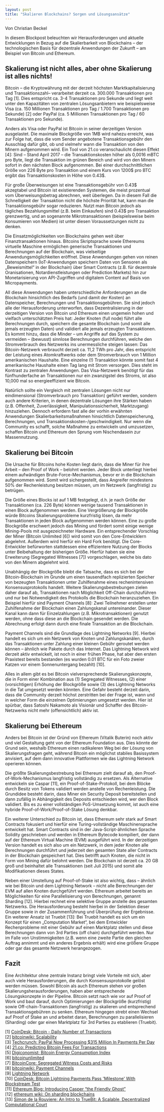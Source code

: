 ```yaml
---
layout: post
title: "Skalieren Blockchains? Sorgen und Lösungsansätze"
---
```

Von Christian Beckel

In diesem Blockpost beleuchten wir Herausforderungen und aktuelle Entwicklungen in Bezug auf die Skalierbarkeit von Blockchains – der technologischen Basis für dezentrale Anwendungen der Zukunft – am Beispiel von Bitcoin und Ethereum.

## Skalierung ist nicht alles, aber ohne Skalierung ist alles nichts!

Bitcoin – die Kryptowährung mit der derzeit höchsten Marktkapitalisierung und Transaktionszahl– verarbeitet derzeit ca. 300.000 Transaktionen pro Tag [1]. Dies entspricht ca. 3-4 Transaktionen pro Sekunde und liegt weit unter den Kapazitäten von zentralen Lösungsanbietern wie beispielsweise Visa (ca. 150 Millionen Transaktionen pro Tag / 1.700 Transaktionen pro Sekunde) [2] oder PayPal (ca. 5 Millionen Transaktionen pro Tag / 60 Transaktionen pro Sekunde).

Anders als Visa oder PayPal ist Bitcoin in seiner derzeitigen Version ausgelastet. Die maximale Blockgröße von 1MB wird nahezu erreicht, was zur Folge hat, dass die vom Sender angebotene Transaktionsgebühr den Ausschlag dafür gibt, ob und vielmehr wann die Transaktion von den Minern aufgenommen wird. Ein Tool von 21.co veranschaulicht diesen Effekt [4]: Sind – Stand April 2017 – die Transaktionskosten höher als 0,0016 mBTC pro Byte, liegt die Transaktion im grünen Bereich und wird von den Minern sofort in den nächsten Block aufgenommen. Bei einer durchschnittlichen Größe von 226 Byte pro Transaktion und einem Kurs von 1200$ pro BTC ergibt das Transaktionskosten in Höhe von 0.43$.

Für große Überweisungen ist eine Transaktionsgebühr von 0.43$ akzeptabel und Bitcoin ist existierenden Systemen, die meist prozentual vom Überweisungsbetrag abrechnen, weit überlegen. Da in diesem Fall die Schnelligkeit der Transaktion nicht die höchste Priorität hat, kann man die Transaktionsgebühr sogar reduzieren. Nutzt man Bitcoin jedoch als tägliches Bezahlungsmittel (z.B. beim Einkaufen) sind 0.43$ pro Transaktion grenzwertig, und an sogenannte Mikrotransaktionen (beispielsweise beim Konsumieren von Medien) ist unter diesen Voraussetzungen nicht zu denken.

Die Einsatzmöglichkeiten von Blockchains gehen weit über Finanztransaktionen hinaus. Bitcoins Skriptsprache sowie Ethereums virtuelle Maschine ermöglichen generische Transaktionen und Berechnungen auf der Blockchain, was vielseitige Anwendungsmöglichkeiten eröffnet. Diese Anwendungen gehen von reinen Datenspeichern (IoT-Anwendungen speichern Daten von Sensoren als „Beweismittel“ in der Blockchain) über Smart Contracts (z.B. für dezentrale Oranisationen, Notardienstleistungen oder Prediction Markets) hin zur Monetarisierung von API-Zugriffen und digitalem Content auf Basis von Micropayments. 

All diese Anwendungen haben unterschiedliche Anforderungen an die Blockchain hinsichtlich des Bedarfs (und damit der Kosten) an Datenspeicher, Berechnungen und Transaktionsgebühren. Sie sind jedoch alle der Herausforderung unterworfen, dass Dezentralisierung in der derzeitigen Version von Bitcoin und Ethereum einen ungemein hohen und vielfach unterschätzten Preis hat: Jeder Knoten (full node) führt alle Berechnungen durch, speichern die gesamte Blockchain (und somit alle jemals erzeugten Daten) und validiert alle jemals erzeugten Transaktionen. Es kommt hinzu, dass die Minder – um Angriffe auf das System zu vermeiden – (bewusst) sinnlose Berechnungen durchführen, welche den Stromverbrauch des Netzwerks ins unermessliche steigen lassen: Das Bitcoin-Netzwerk verbraucht derzeit ca. 11,2 TWh pro Jahr, dies entspricht der Leistung eines Atomkraftwerks oder dem Stromverbrauch von 1 Million amerikanischen Haushalte. Eine einzelne (!) Transaktion könnte somit fast 4 amerikanische Haushalte einen Tag lang mit Strom versorgen. Dies steht im Kontrast zu zentralen Anwendungen. Das Visa-Netzwerk benötigt für das fünfhunderfache an Transaktionen nur ein zwanzigstel des Stroms, ist also 10,000 mal so energieeffizient wie Bitcoin. 

Natürlich sollte ein Vergleich mit zentralen Lösungen nicht nur eindimensional (Stromverbrauch pro Transaktion) geführt werden, sondern auch andere Kriterien, in denen dezentrale Lösungen ihre Stärken haben (z.B. Offenheit, Zuverlässigkeit, Manipulationssicherheit, Marktzugang) hinzuziehen. Dennoch erfordern fast alle der vorhin erwähnten Anwendungen Skalierbarkeitsmaßnahmen hinsichtlich Datenspeicherung, Berechnungen, und Transaktionskosten-/geschwindigkeit. Nur wenn die Community es schafft, solche Maßnahme zu entwickeln und umzusetzen, schaffen Bitcoin und Ethereum den Sprung vom Nischendasein zur Massennutzung.

## Skalierung bei Bitcoin

Die Ursache für Bitcoins hohe Kosten liegt darin, dass die Miner für ihre Arbeit – den Proof of Work – belohnt werden. Jeder Block unterliegt hierbei einem aufwändigen Brute-Force-Mechanismus, bevor er in die Blockchain aufgenommen wird. Somit wird sichergestellt, dass Angreifer mindestens 50% der Rechenleistung besitzen müssen, um im Netzwerk (langfristig) zu betrügen. 

Die Größe eines Blocks ist auf 1 MB festgelegt, d.h. je nach Größe der Transaktionen (ca. 226 Byte) können wenige tausend Transaktionen in einen Block aufgenommen werden. Eine Vergrößerung der Blockgröße würde Bitcoins Skalierungsprobleme kurzfristig lösen, da mehr Transaktionen in jeden Block aufgenommen werden können. Eine zu große Blockgröße erschwert jedoch das Mining und fördert somit einige wenige Mining-Pools mit ausgezeichneter Hardware. Ein entsprechender Vorschlag der Miner (Bitcoin Unlimited [6]) wird somit von den Core-Entwicklern abgelehnt. Außerdem wird hierfür ein Hard Fork benötigt. Die Core-Entwickler befürworten stattdessen eine effizientere Nutzung der Blocks unter Beibehaltung der bisherigen Größe. Hierfür haben sie eine Erweiterung (Segregated Witnesses [7]) vorgeschlagen, welche bis dato von den Minern abgelehnt wird. 

Unabhängig der Blockgröße bleibt die Tatsache, dass es sich bei der Bitcoin-Blockchain im Grunde um einen tausendfach replizierten Speicher von bezeugten Transaktionen unter Zuhilfenahme eines rechenintensiven Konsensusprotokolls handelt. Weitere Skalierungsbestrebungen zielen daher darauf ab, Transaktionen nach Möglichkeit Off-Chain durchzuführen und nur bei Notwendigkeit des Protokolls die Blockchain heranzuziehen. Ein Beispiel hierfür sind Payment Channels [8]: Zwei Teilnehmer erstellen unter Zuhilfenahme der Blockchain einen Zahlungskanal untereinander. Dieser Kanal kann dann für Einzelzahlungen (z.B. Mikrotransaktionen) genutzt werden, ohne dass diese an die Blockchain gesendet werden. Die Abrechnung erfolgt dann durch eine finale Transaktion an die Blockchain. 

Payment Channels sind die Grundlage des Lightning Networks [9]. Hierbei handelt es sich um ein Netzwerk von Knoten und Zahlungskanälen, durch das Transaktionen unter Zahlung einer kleinen Gebühr geroutet werden können – ähnlich wie Pakete durch das Internet. Das Lightning Network wird derzeit aktiv entwickelt, ist noch in einer frühen Phase, hat aber den ersten Praxistest bereits bestanden (es wurden 0.01 BTC für ein Foto zweier Katzen vor einem Sonnenuntergang bezahlt) [10]. 

Alles in allem gibt es bei Bitcoin vielversprechende Skalierungskonzepte, die in Form einer Kombination aus (1) Segregated Witnesses, (2) einer (vorsichtigen) Erhöhung der Blockgröße sowie (3) des Lightning Networks in die Tat umgesetzt werden könnten. Eine Gefahr besteht derzeit darin, dass die Community derzeit höchst zerstritten bei der Frage ist, wann und in welcher Form die einzelnen Optimierungen umgesetzt werden. Hier ist spürbar, dass Satoshi Nakamoto als Visionär und Schaffer des Bitcoin-Netzwerks nicht mehr (offensichtlich) aktiv ist.

## Skalierung bei Ethereum

Anders bei Bitcoin ist der Gründ von Ethereum (Vitalik Buterin) noch aktiv und viel Gestaltung geht von der Ethereum Foundation aus. Dies könnte der Grund sein, weshalb Ethereum einen radikaleren Weg bei der Lösung von Skalierungsfragen geht, während Bitcoin ein möglichst stabiles Basissystem anvisiert, auf dem dann innovative Plattformen wie das Lightning Network operieren können.

Die größte Skalierungsbestrebung bei Ethereum zielt darauf ab, den Proof-of-Work-Mechanismus langfristig vollständig zu ersetzen. Als Alternative entwickeln sie Caspar [11], ein Proof-of-Stake-Protokoll, bei dem Blöcke durch Besitz von Tokens validiert werden anstelle von Rechenleistung. Die Grundidee besteht darin, dass Miner ein Security Deposit bereitstellen und dann zufällig in Abhängigkeit des Deposits entschieden wird, wer den Block validiert. Bis es zu einer vollständigen PoS-Umsetzung kommt, ist auch eine hybride Proof-of-Work/Proof-of-Stake Lösung denkbar.

Ein weiterer Unterschied zu Bitcoin ist, dass Ethereum sehr stark auf Smart Contracts fokusiert und hierfür eine Turing-vollständige Maschinensprache entwickelt hat. Smart Contracts sind in der Java-Script-ähnlichen Sprache Solidity geschrieben und werden in Ethereum Bytecode kompiliert, der dann auf der Ethereum Virtual Machine (EVM) ausgeführt wird. In der derzeitigen Version handelt es sich also um ein Netzwerk, in dem jeder Knoten alle Berechnungen durchführt und jederzeit den gesamten State aller Contracts in der Blockchain gespeichert hat. Dies betrifft auch Knoten, die nicht in Form von Mining dafür belohnt werden. Die Blockchain ist derzeit ca. 20 GB groß und beinhaltet alle Transaktionen (seit Juli 2015) und somit alle Modifikationen dieses States.

Neben einer Umstellung auf Proof-of-Stake ist also wichtig, dass – ähnlich wie bei Bitcoin und dem Lightning Network – nicht alle Berechnungen der EVM auf allen Knoten durchgeführt werden. Ethereum arbeitet bereits an Möglichkeiten für eine Parallelisierung von Berechnungen, genannt Sharding [12]. Hierbei rechnet eine selektive Gruppe anstelle des gesamten Netzwerks. Die Herausforderung besteht hierbei in der Selektion dieser Gruppe sowie in der Zusammenführung und Überprüfung der Ergebnisse. Ein weiterer Ansatz ist Truebit [13]: Bei Truebit handelt es sich um ein Konzept für einen „Computation Market“, bei dem Entwickler Rechenprobleme mit einer Gebühr auf einen Marktplatz stellen und diese Berechnungen dann von 3rd Parties (off chain) durchgeführt werden. Nur im Falle von Unstimmigkeiten (z.B. wenn eine zweite Partie den gleichen Auftrag annimmt und ein anderes Ergebnis erhält) wird eine größere Gruppe oder gar das gesamte Netzwerk herangezogen.

## Fazit

Eine Architektur ohne zentrale Instanz bringt viele Vorteile mit sich, aber auch viele Herausforderungen, die durch Konsensusprotokolle gelöst werden müssen. Sowohl Bitcoin als auch Ethereum stehen vor großen Skalierungsherausforderungen, haben aber entsprechende Lösungskonzepte in der Pipeline. Bitcoin setzt nach wie vor auf Proof of Work und baut darauf, durch Optimierungen der Blockgröße (kurzfristig) sowie Off-chain-Transaktionen (langfristig) zu skalieren und entsprechend Transaktionsgebühren zu senken. Ethereum hingegen strebt einen Wechsel auf Proof of Stake an und arbeitet daran, Berechnungen zu parallelisieren (Sharding) oder gar einen Marktplatz für 3rd Parties zu etablieren (Truebit).

[1] [CoinDesk: Bitcoin - Daily Number of Transactions](www.coindesk.com/data/bitcoin-daily-transactions/)  
[2] [bitcoinwiki: Scalability](https://en.bitcoin.it/wiki/Scalability)  
[3] [Techcrunch: PayPal Now Processing $315 Million In Payments Per Day](https://techcrunch.com/2011/09/25/paypal-now-processing-315-million-in-payments-per-day/)  
[4] [21.co: Predicting Bitcoin Fees For Transactions](https://bitcoinfees.21.co/)  
[5] [Digiconomist: Bitcoin Energy Consumption Index](http://digiconomist.net/beci)  
[6] [bitcoinunlimited](https://www.bitcoinunlimited.info/)  
[7] [BitcoinCore: Segregated Witness Costs and Risks](https://bitcoincore.org/en/2016/10/28/segwit-costs/)  
[8] [bitcoinwiki: Payment Channels](https://en.bitcoin.it/wiki/Payment_channels)  
[9] [Lightning Network](https://lightning.network/)  
[10] [CoinDesk: Bitcoin Lightning Payments Pass 'Milestone' With Blockstream Test](http://www.coindesk.com/blockstream-amps-up-lightning-network-with-first-test-transaction/)  
[11] [Ethereum Blog: Introducing Casper “the Friendly Ghost”](https://blog.ethereum.org/2015/08/01/introducing-casper-friendly-ghost/)  
[12] [ethereum wiki: On sharding blockchains](https://github.com/ethereum/wiki/wiki/Sharding-FAQ)  
[13] [Simon de la Rouviere: An Intro to TrueBit: A Scalable, Decentralized Computational Court](https://medium.com/@simondlr/an-intro-to-truebit-a-scalable-decentralized-computational-court-1475531400c3)  

